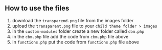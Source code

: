 ## How to use the files

1. download the `transparend.png` file from the images folder
2. upload the `transparent.png` file to your `child theme folder > images`
3. in the `custom-modules` folder create a new folder called `cbm.php`
4. in the `cbm.php` file add the code from `cbm.php` file above
5. in `functions.php` put the code from `functions.php` file above
